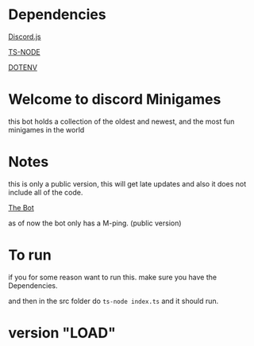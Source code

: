 # Dependencies

[Discord.js](https://discord.js.org/#/docs/main/stable/general/welcome)

[TS-NODE](https://www.npmjs.com/package/ts-node)

[DOTENV](https://www.npmjs.com/package/dotenv)


# Welcome to discord Minigames
this bot holds a collection of the oldest
and newest, and the most fun minigames in the world


# Notes
this is only a public version, this will get late updates and also it does not
include all of the code.

[The Bot](https://discord.com/api/oauth2/authorize?client_id=810638163831029770&permissions=8&scope=bot)

as of now the bot only has a M-ping.
(public version)


# To run
if you for some reason want to run this.
make sure you have the Dependencies.

and then in the src folder do `ts-node index.ts`
and it should run.


# version "LOAD"
